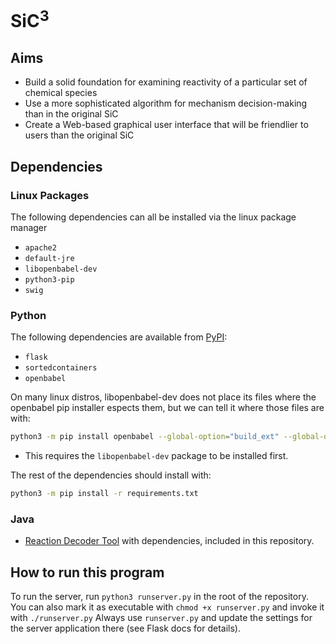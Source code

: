 # SiC<sup>3</sup>

## Aims

- Build a solid foundation for examining reactivity of a particular set of chemical species
- Use a more sophisticated algorithm for mechanism decision-making than in the original SiC
- Create a Web-based graphical user interface that will be friendlier to users than the original SiC

## Dependencies

### Linux Packages
The following dependencies can all be installed via the linux package manager

- `apache2`
- `default-jre`
- `libopenbabel-dev`
- `python3-pip`
- `swig`

### Python
The following dependencies are available from [PyPI](https://pypi.org/):

- `flask`
- `sortedcontainers`
- `openbabel`

On many linux distros, libopenbabel-dev does not place its files where the openbabel pip installer espects them, but we can tell it where those files are with:
```bash
python3 -m pip install openbabel --global-option="build_ext" --global-option="-I/usr/include/openbabel3"
```
  - This requires the `libopenbabel-dev` package to be installed first.

The rest of the dependencies should install with:
```bash
python3 -m pip install -r requirements.txt
```

### Java

- [Reaction Decoder Tool](https://github.com/asad/ReactionDecoder) with dependencies, included in this repository.


## How to run this program
To run the server, run `python3 runserver.py` in the root of the repository.
You can also mark it as executable with `chmod +x runserver.py` and invoke it with `./runserver.py` 
Always use `runserver.py` and update the settings for the server application there (see Flask docs for details).